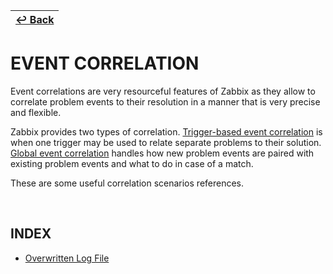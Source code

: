 | [↩️ Back](../) |
| --- |

# EVENT CORRELATION

Event correlations are very resourceful features of Zabbix as they allow to correlate problem events to their resolution in a manner that is very precise and flexible.

Zabbix provides two types of correlation. [Trigger-based event correlation](https://www.zabbix.com/documentation/current/en/manual/config/event_correlation/trigger) is when one trigger may be used to relate separate problems to their solution. [Global event correlation](https://www.zabbix.com/documentation/current/en/manual/config/event_correlation/global) handles how new problem events are paired with existing problem events and what to do in case of a match.

These are some useful correlation scenarios references.

<BR>

## INDEX

- [Overwritten Log File](./overwritten_log.md)